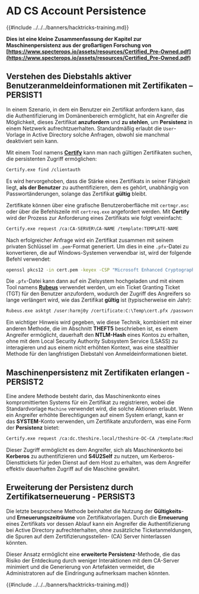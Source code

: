 # AD CS Account Persistence

{{#include ../../../banners/hacktricks-training.md}}

**Dies ist eine kleine Zusammenfassung der Kapitel zur Maschinenpersistenz aus der großartigen Forschung von [https://www.specterops.io/assets/resources/Certified_Pre-Owned.pdf](https://www.specterops.io/assets/resources/Certified_Pre-Owned.pdf)**

## **Verstehen des Diebstahls aktiver Benutzeranmeldeinformationen mit Zertifikaten – PERSIST1**

In einem Szenario, in dem ein Benutzer ein Zertifikat anfordern kann, das die Authentifizierung im Domänenbereich ermöglicht, hat ein Angreifer die Möglichkeit, dieses Zertifikat **anzufordern** und **zu stehlen**, um **Persistenz** in einem Netzwerk aufrechtzuerhalten. Standardmäßig erlaubt die `User`-Vorlage in Active Directory solche Anfragen, obwohl sie manchmal deaktiviert sein kann.

Mit einem Tool namens [**Certify**](https://github.com/GhostPack/Certify) kann man nach gültigen Zertifikaten suchen, die persistenten Zugriff ermöglichen:
```bash
Certify.exe find /clientauth
```
Es wird hervorgehoben, dass die Stärke eines Zertifikats in seiner Fähigkeit liegt, **als der Benutzer** zu authentifizieren, dem es gehört, unabhängig von Passwortänderungen, solange das Zertifikat **gültig** bleibt.

Zertifikate können über eine grafische Benutzeroberfläche mit `certmgr.msc` oder über die Befehlszeile mit `certreq.exe` angefordert werden. Mit **Certify** wird der Prozess zur Anforderung eines Zertifikats wie folgt vereinfacht:
```bash
Certify.exe request /ca:CA-SERVER\CA-NAME /template:TEMPLATE-NAME
```
Nach erfolgreicher Anfrage wird ein Zertifikat zusammen mit seinem privaten Schlüssel im `.pem`-Format generiert. Um dies in eine `.pfx`-Datei zu konvertieren, die auf Windows-Systemen verwendbar ist, wird der folgende Befehl verwendet:
```bash
openssl pkcs12 -in cert.pem -keyex -CSP "Microsoft Enhanced Cryptographic Provider v1.0" -export -out cert.pfx
```
Die `.pfx`-Datei kann dann auf ein Zielsystem hochgeladen und mit einem Tool namens [**Rubeus**](https://github.com/GhostPack/Rubeus) verwendet werden, um ein Ticket Granting Ticket (TGT) für den Benutzer anzufordern, wodurch der Zugriff des Angreifers so lange verlängert wird, wie das Zertifikat **gültig** ist (typischerweise ein Jahr):
```bash
Rubeus.exe asktgt /user:harmj0y /certificate:C:\Temp\cert.pfx /password:CertPass!
```
Ein wichtiger Hinweis wird gegeben, wie diese Technik, kombiniert mit einer anderen Methode, die im Abschnitt **THEFT5** beschrieben ist, es einem Angreifer ermöglicht, dauerhaft den **NTLM-Hash** eines Kontos zu erhalten, ohne mit dem Local Security Authority Subsystem Service (LSASS) zu interagieren und aus einem nicht erhöhten Kontext, was eine stealthier Methode für den langfristigen Diebstahl von Anmeldeinformationen bietet.

## **Maschinenpersistenz mit Zertifikaten erlangen - PERSIST2**

Eine andere Methode besteht darin, das Maschinenkonto eines kompromittierten Systems für ein Zertifikat zu registrieren, wobei die Standardvorlage `Machine` verwendet wird, die solche Aktionen erlaubt. Wenn ein Angreifer erhöhte Berechtigungen auf einem System erlangt, kann er das **SYSTEM**-Konto verwenden, um Zertifikate anzufordern, was eine Form der **Persistenz** bietet:
```bash
Certify.exe request /ca:dc.theshire.local/theshire-DC-CA /template:Machine /machine
```
Dieser Zugriff ermöglicht es dem Angreifer, sich als Maschinenkonto bei **Kerberos** zu authentifizieren und **S4U2Self** zu nutzen, um Kerberos-Diensttickets für jeden Dienst auf dem Host zu erhalten, was dem Angreifer effektiv dauerhaften Zugriff auf die Maschine gewährt.

## **Erweiterung der Persistenz durch Zertifikatserneuerung - PERSIST3**

Die letzte besprochene Methode beinhaltet die Nutzung der **Gültigkeits**- und **Erneuerungszeiträume** von Zertifikatvorlagen. Durch die **Erneuerung** eines Zertifikats vor dessen Ablauf kann ein Angreifer die Authentifizierung bei Active Directory aufrechterhalten, ohne zusätzliche Ticketanmeldungen, die Spuren auf dem Zertifizierungsstellen- (CA) Server hinterlassen könnten.

Dieser Ansatz ermöglicht eine **erweiterte Persistenz**-Methode, die das Risiko der Entdeckung durch weniger Interaktionen mit dem CA-Server minimiert und die Generierung von Artefakten vermeidet, die Administratoren auf die Eindringung aufmerksam machen könnten.

{{#include ../../../banners/hacktricks-training.md}}
